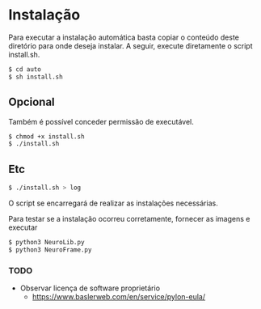 # Instalação
Para executar a instalação automática basta copiar o conteúdo deste diretório para onde deseja instalar. A seguir, execute diretamente o script install.sh.

```bash
$ cd auto
$ sh install.sh
```
## Opcional
Também é possível conceder permissão de executável.
```bash
$ chmod +x install.sh
$ ./install.sh
```
## Etc
```bash
$ ./install.sh > log
```
O script se encarregará de realizar as instalações necessárias.

Para testar se a instalação ocorreu corretamente, fornecer as imagens e executar
```bash
$ python3 NeuroLib.py
$ python3 NeuroFrame.py
```
### TODO

* Observar licença de software proprietário
	* https://www.baslerweb.com/en/service/pylon-eula/

